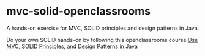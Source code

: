 # mvc-solid-openclassrooms
A hands-on exercise for MVC, SOLID principles and design patterns in Java.

Do your own SOLID hands-on by following this openclassrooms course [Use MVC, SOLID Principles, and Design Patterns in Java](https://openclassrooms.com/en/courses/5684096-use-mvc-solid-principles-and-design-patterns-in-java)